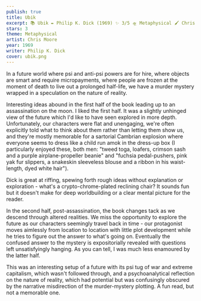 ```yaml
---
publish: true
title: Ubik
excerpt: 📚 Ubik ✒️ Philip K. Dick (1969) ✨ 3/5 🛸 Metaphysical 🖌️ Chris Moore
stars: 3
theme: Metaphysical
artist: Chris Moore
year: 1969
writer: Philip K. Dick
cover: ubik.png
---
```

In a future world where psi and anti-psi powers are for hire, where objects are smart and require micropayments, where people are frozen at the moment of death to live out a prolonged half-life, we have a murder mystery wrapped in a speculation on the nature of reality.  
  
Interesting ideas abound in the first half of the book leading up to an assassination on the moon. I liked the first half. It was a slightly unhinged view of the future which I'd like to have seen explored in more depth. Unfortunately, our characters were flat and unengaging, we're often explicitly told what to think about them rather than letting them show us, and they're mostly memorable for a sartorial Cambrian explosion where everyone seems to dress like a child run amok in the dress-up box (I particularly enjoyed these, both men: "tweed toga, loafers, crimson sash and a purple airplane-propeller beanie" and "fuchsia pedal-pushers, pink yak fur slippers, a snakeskin sleeveless blouse and a ribbon in his waist-length, dyed white hair").  
  
Dick is great at riffing, spewing forth rough ideas without explanation or exploration - what's a crypto-chrome-plated reclining chair? It sounds fun but it doesn't make for deep worldbuilding or a clear mental picture for the reader.   
  
In the second half, post-assassination, the book changes tack as we descend through altered realities. We miss the opportunity to explore the future as our characters seemingly travel back in time - our protagonist moves aimlessly from location to location with little plot development while he tries to figure out the answer to what's going on. Eventually the confused answer to the mystery is expositorially revealed with questions left unsatisfyingly hanging. As you can tell, I was much less enamoured by the latter half.   
  
This was an interesting setup of a future with its psi tug of war and extreme capitalism, which wasn't followed through, and a psychoanalytical reflection on the nature of reality, which had potential but was confusingly obscured by the narrative misdirection of the murder-mystery plotting. A fun read, but not a memorable one.
